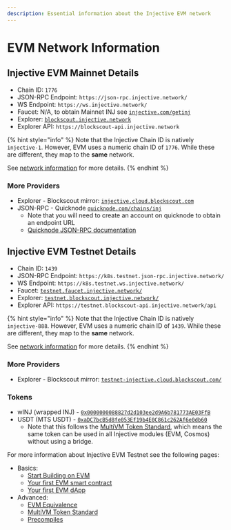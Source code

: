 ```yaml
---
description: Essential information about the Injective EVM network
---
```


# EVM Network Information

## Injective EVM Mainnet Details

* Chain ID: `1776`
* JSON-RPC Endpoint: `https://json-rpc.injective.network/`
* WS Endpoint: `https://ws.injective.network/`
* Faucet: N/A, to obtain Mainnet INJ see [`injective.com/getinj`](https://injective.com/getinj/)
* Explorer: [`blockscout.injective.network`](https://blockscout.injective.network/)
* Explorer API: `https://blockscout-api.injective.network`

{% hint style="info" %}
Note that the Injective Chain ID is natively `injective-1`.
However, EVM uses a numeric chain ID of `1776`.
While these are different, they map to the **same** network.

See [network information](../developers/network-information.md) for more details.
{% endhint %}

### More Providers

* Explorer - Blockscout mirror: [`injective.cloud.blockscout.com`](https://injective.cloud.blockscout.com)
* JSON-RPC - Quicknode [`quicknode.com/chains/inj`](https://www.quicknode.com/chains/inj)
  * Note that you will need to create an account on quicknode to obtain an endpoint URL
  * [Quicknode JSON-RPC documentation](https://www.quicknode.com/docs/injective/evm/eth_blockNumber)

## Injective EVM Testnet Details

* Chain ID: `1439`
* JSON-RPC Endpoint: `https://k8s.testnet.json-rpc.injective.network/`
* WS Endpoint: `https://k8s.testnet.ws.injective.network/`
* Faucet: [`testnet.faucet.injective.network/`](https://testnet.faucet.injective.network/)
* Explorer: [`testnet.blockscout.injective.network/`](https://testnet.blockscout.injective.network/)
* Explorer API: `https://testnet.blockscout-api.injective.network/api`

{% hint style="info" %}
Note that the Injective Chain ID is natively `injective-888`.
However, EVM uses a numeric chain ID of `1439`.
While these are different, they map to the **same** network.

See [network information](../developers/network-information.md) for more details.
{% endhint %}

### More Providers

* Explorer - Blockscout mirror: [`testnet-injective.cloud.blockscout.com/`](https://testnet-injective.cloud.blockscout.com/)

### Tokens

* wINJ (wrapped INJ) - [`0x0000000088827d2d103ee2d9A6b781773AE03FfB`](https://testnet.blockscout.injective.network/address/0x0000000088827d2d103ee2d9A6b781773AE03FfB)
* USDT (MTS USDT) - [`0xaDC7bcB5d8fe053Ef19b4E0C861c262Af6e0db60`](https://testnet.blockscout.injective.network/address/0xaDC7bcB5d8fe053Ef19b4E0C861c262Af6e0db60)
  * Note that this follows the [MultiVM Token Standard](https://docs.injective.network/developers-evm/multivm-token-standard), which means the same token can be used in all Injective modules (EVM, Cosmos) without using a bridge. 

For more information about Injective EVM Testnet see the following pages:

* Basics:
  * [Start Building on EVM](./README.md)
  * [Your first EVM smart contract](./smart-contracts/README.md)
  * [Your first EVM dApp](./dapps/README.md)
* Advanced:
  * [EVM Equivalence](evm-equivalence.md)
  * [MultiVM Token Standard](multivm-token-standard.md)
  * [Precompiles](./precompiles.md)
